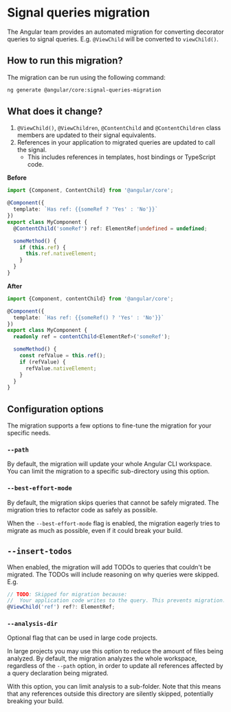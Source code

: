 # Signal queries migration

The Angular team provides an automated migration for converting decorator
queries to signal queries. E.g. `@ViewChild` will be converted to `viewChild()`.

## How to run this migration?

The migration can be run using the following command:

```bash
ng generate @angular/core:signal-queries-migration
```

## What does it change?

1. `@ViewChild()`, `@ViewChildren`, `@ContentChild` and `@ContentChildren` class members
   are updated to their signal equivalents.
2. References in your application to migrated queries are updated to call the signal.
   - This includes references in templates, host bindings or TypeScript code.

**Before**

```typescript
import {Component, ContentChild} from '@angular/core';

@Component({
  template: `Has ref: {{someRef ? 'Yes' : 'No'}}`
})
export class MyComponent {
  @ContentChild('someRef') ref: ElementRef|undefined = undefined;

  someMethod() {
    if (this.ref) {
      this.ref.nativeElement;
    }
  }
}
```

**After**

```typescript
import {Component, contentChild} from '@angular/core';

@Component({
  template: `Has ref: {{someRef() ? 'Yes' : 'No'}}`
})
export class MyComponent {
  readonly ref = contentChild<ElementRef>('someRef');

  someMethod() {
    const refValue = this.ref();
    if (refValue) {
      refValue.nativeElement;
    }
  }
}
```

## Configuration options

The migration supports a few options to fine-tune the migration for your specific needs.

### `--path`

By default, the migration will update your whole Angular CLI workspace.
You can limit the migration to a specific sub-directory using this option.

### `--best-effort-mode`

By default, the migration skips queries that cannot be safely migrated.
The migration tries to refactor code as safely as possible.

When the `--best-effort-mode` flag is enabled, the migration eagerly
tries to migrate as much as possible, even if it could break your build.

## `--insert-todos`

When enabled, the migration will add TODOs to queries that couldn't be migrated.
The TODOs will include reasoning on why queries were skipped. E.g.

```ts
// TODO: Skipped for migration because:
//  Your application code writes to the query. This prevents migration.
@ViewChild('ref') ref?: ElementRef;
```

### `--analysis-dir`

Optional flag that can be used in large code projects.

In large projects you may use this option to reduce the amount of files being analyzed.
By default, the migration analyzes the whole workspace, regardless of the `--path` option, in
order to update all references affected by a query declaration being migrated.

With this option, you can limit analysis to a sub-folder. Note that this means that any
references outside this directory are silently skipped, potentially breaking your build.

